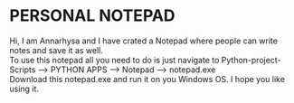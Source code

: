 # PERSONAL NOTEPAD

Hi, I am Annarhysa and I have crated a Notepad where people can write notes and save it as well. \
To use this notepad all you need to do is just navigate to Python-project-Scripts --> PYTHON APPS --> Notepad --> notepad.exe \
Download this notepad.exe and run it on you Windows OS. I hope you like using it.